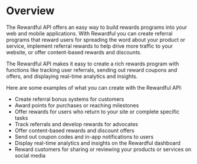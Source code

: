 # Overview

The Rewardful API offers an easy way to build rewards programs into your web
and mobile applications. With Rewardful you can create referral programs that
reward users for spreading the word about your product or service, implement
referral rewards to help drive more traffic to your website, or offer
content-based rewards and discounts.

The Rewardful API makes it easy to create a rich rewards program with functions
like tracking user referrals, sending out reward coupons and offers, and
displaying real-time analytics and insights.

Here are some examples of what you can create with the Rewardful API:

- Create referral bonus systems for customers
- Award points for purchases or reaching milestones
- Offer rewards for users who return to your site or complete specific tasks
- Track referrals and develop rewards for advocates
- Offer content-based rewards and discount offers
- Send out coupon codes and in-app notifications to users
- Display real-time analytics and insights on the Rewardful dashboard
- Reward customers for sharing or reviewing your products or services on social
  media
